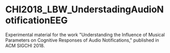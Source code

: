 # CHI2018_LBW_UnderstadingAudioNotificationEEG
Experimental material for the work "Understanding the Influence of Musical Parameters on Cognitive Responses of Audio Notifications," published in ACM SIGCHI 2018.
